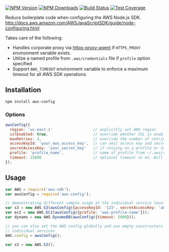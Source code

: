[![NPM Version][npm-image]][npm-url]
[![NPM Downloads][downloads-image]][downloads-url]
[![Build Status][travis-image]][travis-url]
[![Test Coverage][coveralls-image]][coveralls-url]

Reduce boilerplate code when configuring the AWS Node.js SDK.
http://docs.aws.amazon.com/AWSJavaScriptSDK/guide/node-configuring.html

Takes care of the following:
* Handles corporate proxy via [https-proxy-agent](https://www.npmjs.com/package/https-proxy-agent)  if `HTTPS_PROXY` environment variable exists.
* Utilize a named profile from `.aws/credentials` file if `profile` option specified
* Support `AWS_TIMEOUT` environment variable to enforce a maximum timeout for all AWS SDK operations

## Installation

~~~sh
npm install aws-config
~~~

### Options

~~~js
awsConfig({
  region: 'us-east-1'                  // explicitly set AWS region
  sslEnabled: true,                    // override whether SSL is enabled
  maxRetries: 3,                       // override the number of retries for a request
  accessKeyId: 'your_aws_access_key',  // can omit access key and secret key
  secretAccessKey: 'your_secret_key'   // if relying on a profile or IAM
  profile: 'profile_name',             // name of profile from ~/.aws/credentials
  timeout: 15000                       // optional timeout in ms. Will use AWS_TIMEOUT
});
~~~

## Usage

~~~js
var AWS = require('aws-sdk');
var awsConfig = require('aws-config');

// demonstrating different sample usage at the individual service level
var s3 = new AWS.S3(awsConfig({accessKeyId: '123', secretAccessKey: 'abc'}));
var ec2 = new AWS.EC2(awsConfig({profile: 'aws-profile-name'}));
var dynamo = new AWS.DynamoDB(awsConfig({timeout: 5000}));

// you can also set the AWS config globally and use empty constructors on
// individual services.
AWS.config = awsConfig();

var s3 = new AWS.S3();
~~~

[npm-image]: https://img.shields.io/npm/v/aws-config.svg?style=flat
[npm-url]: https://npmjs.org/package/htmlprep
[travis-image]: https://img.shields.io/travis/4front/aws-config.svg?style=flat
[travis-url]: https://travis-ci.org/4front/aws-config
[coveralls-image]: https://img.shields.io/coveralls/4front/aws-config.svg?style=flat
[coveralls-url]: https://coveralls.io/r/4front/aws-config?branch=master
[downloads-image]: https://img.shields.io/npm/dm/aws-config.svg?style=flat
[downloads-url]: https://npmjs.org/package/aws-config
